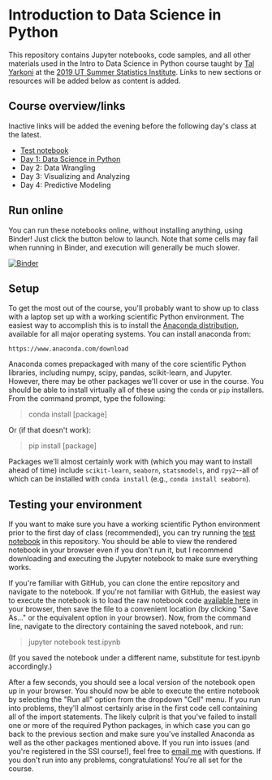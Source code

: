 # Introduction to Data Science in Python

This repository contains Jupyter notebooks, code samples, and all other materials used in the Intro to Data Science in Python course taught by [Tal Yarkoni](https://talyarkoni.org) at the [2019 UT Summer Statistics Institute](https://stat.utexas.edu/training/ssi). Links to new sections or resources will be added below as content is added.

## Course overview/links
Inactive links will be added the evening before the following day's class at the latest.

* [Test notebook](https://github.com/tyarkoni/SSI2019/blob/master/notebooks/test.ipynb)
* [Day 1: Data Science in Python](https://github.com/tyarkoni/SSI2019/blob/master/notebooks/Day-1_Data-science-in-Python.ipynb)
* Day 2: Data Wrangling
* Day 3: Visualizing and Analyzing
* Day 4: Predictive Modeling

## Run online
You can run these notebooks online, without installing anything, using Binder! Just click the button below to launch. Note that some cells may fail when running in Binder, and execution will generally be much slower.

[![Binder](https://mybinder.org/badge_logo.svg)](https://mybinder.org/v2/gh/tyarkoni/SSI2019/master)

## Setup
To get the most out of the course, you'll probably want to show up to class with a laptop set up with a working scientific Python environment. The easiest way to accomplish this is to install the [Anaconda distribution](https://www.anaconda.com/download), available for all major operating systems. You can install anaconda from:

    https://www.anaconda.com/download

Anaconda comes prepackaged with many of the core scientific Python libraries, including numpy, scipy, pandas, scikit-learn, and Jupyter. However, there may be other packages we'll cover or use in the course. You should be able to install virtually all of these using the `conda` or `pip` installers. From the command prompt, type the following:

> conda install [package]

Or (if that doesn't work):

> pip install [package]

Packages we'll almost certainly work with (which you may want to install ahead of time) include `scikit-learn`, `seaborn`, `statsmodels`, and `rpy2`--all of which can be installed with `conda install` (e.g., `conda install seaborn`).

## Testing your environment

If you want to make sure you have a working scientific Python environment prior to the first day of class (recommended), you can try running the [test notebook](https://github.com/tyarkoni/SSI2018/blob/master/notebooks/test.ipynb) in this repository. You should be able to view the rendered notebook in your browser even if you don't run it, but I recommend downloading and executing the Jupyter notebook to make sure everything works.

If you're familiar with GitHub, you can clone the entire repository and navigate to the notebook. If you're not familiar with GitHub, the easiest way to execute the notebook is to load the raw notebook code [available here](https://raw.githubusercontent.com/tyarkoni/SSI2019/master/notebooks/test.ipynb) in your browser, then save the file to a convenient location (by clicking "Save As..." or the equivalent option in your browser). Now, from the command line, navigate to the directory containing the saved notebook, and run:

> jupyter notebook test.ipynb

(If you saved the notebook under a different name, substitute for test.ipynb accordingly.)

After a few seconds, you should see a local version of the notebook open up in your browser. You should now be able to execute the entire notebook by selecting the "Run all" option from the dropdown "Cell" menu. If you run into problems, they'll almost certainly arise in the first code cell containing all of the import statements. The likely culprit is that you've failed to install one or more of the required Python packages, in which case you can go back to the previous section and make sure you've installed Anaconda as well as the other packages mentioned above. If you run into issues (and you're registered in the SSI course!), feel free to [email me](mailto:tyarkoni@gmail.com) with questions. If you don't run into any problems, congratulations! You're all set for the course.